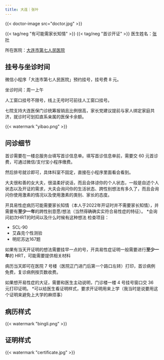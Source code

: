 ```yaml
---
title: 大连｜张叶
---
```


{{< doctor-image src="doctor.jpg" >}}

{{< tag/neg "有可能需家长知情" >}}
{{< tag/neg "首诊开证" >}}
医生姓名：[张叶]((https://www.haodf.com/doctor/6964698841.html))

所在医院：[大连市第七人民医院](https://amap.com/place/B019B01AD1)



## 挂号与坐诊时间

微信小程序「大连市第七人民医院」预约挂号，挂号费 8 元。

坐诊时间：周一上午

人工窗口挂号不限号，线上无号时可前往人工窗口挂号。

七院支持大连医保门诊统筹报销且比例很高，家长党建议提前与家人绑定家庭共济，就诊时可划扣直系亲属的医保卡余额。

{{< watermark "yibao.png" >}}

## 问诊细节

首诊需要在一楼总服务台填写首诊信息单。填写首诊信息单前，需要交 60 元首诊费，可通过微信/支付宝小程序缴费。

然后排号就诊即可，具体科室不固定，直接在小程序里面看会看到。

大夫很和善的女大夫，很温柔好说话，而且会体谅你的个人状态，一般是自述个人状态以及开证的需求，大夫会询问你的生活状态、跨性别想法有多久了，而且会询问你使用激素的情况以及使用激素的类别、家长的态度。

开具易性症病历可能需要家长知情（本人于2022年开证时并不需要家长知情），并需要有**至少一年**的跨性别意愿/想法（当然得确确实实符合易性症的特征）。
*会询问初次HRT的时间以及什么时候有这种想法
检查项目：
- SCL-90
- 艾森克个性测验
- 明尼苏达167题
  
如果有当天开证明的想法需要挂早一点的号，开具易性症证明一般需要进行**至少一年**的 HRT，可能需要提供相关材料

病历当天即可在医院 7 号楼（医院正门进门后第一个路口左转）打印，首诊病例免费，复诊病例按页数收费。

如果想开易性症的大证，需要和医生主动说明，门诊楼一楼 4 号挂号窗口交 36 元打印证明。
*可以给医生看证明样式，要求开证明用来上学（我当时是说要用这个证明来避免上大学的麻烦事）
## 病历样式

{{< watermark "bingli.png" >}}

## 证明样式

{{< watermark "certificate.jpg" >}}
